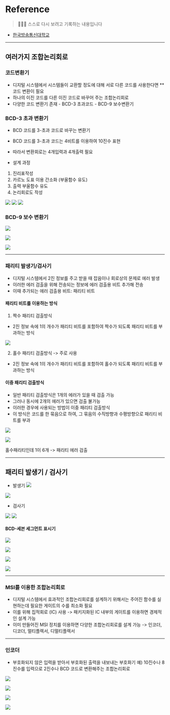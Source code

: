 # Reference
> 🙇🏻‍♂️ 스스로 다시 보려고 기록하는 내용입니다

- [한국방송통신대학교](https://www.knou.ac.kr/knou/index.do?epTicket=ST-916435-Gtok0rF7k3emwse1uu6koP06Mqt6Qcxwlau-13)

---

## 여러가지 조합논리회로

### 코드변환기

- 디지털 시스템에서 시스템들이 교환할 정도에 대해 서로 다른 코드를 사용한다면 ** 코드 변환이 필요
- 하나의 이진 코드를 다른 이진 코드로 바꾸어 주는 조합논리회로
- 다양한 코드 변환기 존재
		- BCD-3 초과코드
		- BCD-9 보수변환기

### BCD-3 초과 변환기

- BCD 코드를 3-초과 코드로 바꾸는 변환기
- BCD 코드를 3-초과 코드는 4비트를 이용하여 10진수 표현
- 따라서 변환회로는 4개입력과 4개출력 필요

- 설계 과정
1. 진리표작성
2. 카르노 도표 이용 간소화 (부울함수 유도)
3. 출력 부울함수 유도
4. 논리회로도 작성

![](https://velog.velcdn.com/images/urtimeislimited/post/1b70bdd5-b620-4d8a-a9e4-f6e00d1d425f/image.png)
![](https://velog.velcdn.com/images/urtimeislimited/post/ce990e39-18fa-4ae0-8d55-18151fa2d5ba/image.png)
![](https://velog.velcdn.com/images/urtimeislimited/post/43ab918d-3f54-41e7-a630-c969279d6544/image.png)



### BCD-9 보수 변환기

![](https://velog.velcdn.com/images/urtimeislimited/post/2a5acb0d-fc4c-4598-a539-8fd226abe6fb/image.png)

![](https://velog.velcdn.com/images/urtimeislimited/post/c3129e69-a997-4a38-8215-8b0ed8c86dbd/image.png)

![](https://velog.velcdn.com/images/urtimeislimited/post/410d8b9a-9465-4bdd-adfc-e2b9415e6301/image.png)

---

### 패리티 발생기/검사기

- 디지털 시스템에서 2진 정보를 주고 받을 때 잡음이나 회로상의 문제로 에러 발생
- 이러한 에러 검출을 위해 전송되는 정보에 에러 검출용 비트 추가해 전송
- 이때 추가되는 에러 검출용 비트: 패리티 비트

#### 패리티 비트를 이용하는 방식

1. 짝수 패리티 검출방식

- 2진 정보 속에 1의 개수가 패리티 비트를 포함하여 짝수가 되도록 패리티 비트를 부과하는 방식

![](https://velog.velcdn.com/images/urtimeislimited/post/943fa560-07dc-4ef6-b550-02e3214f2848/image.png)


2. 홀수 패리티 검출방식 -> 주로 사용

- 2진 정보 속에 1의 개수가 패리티 비트를 포함하여 홀수가 되도록 패리티 비트를 부과하는 방식

#### 이중 패리티 검출방식

- 일반 패리티 검출방식은 1개의 에러가 있을 때 검출 가능
- 그러나 동시에 2개의 에러가 있으면 검출 불가능
- 이러한 경우에 사용되는 방법이 이중 패리티 검출방식
- 이 방식은 코드를 한 묶음으로 하여, 그 묶음의 수직방향과 수평방향으로 패리티 비트를 부과

![](https://velog.velcdn.com/images/urtimeislimited/post/a49479e1-9085-4d3d-87df-823815039e5b/image.png)

![](https://velog.velcdn.com/images/urtimeislimited/post/da68f4ac-d2af-41ae-92c7-4ecdaa104dbd/image.png)




홀수패리티인데 1이 6개 -> 패리티 에러 검출

---

## 패리티 발생기 / 검사기

- 발생기
![](https://velog.velcdn.com/images/urtimeislimited/post/7a1fed67-beba-4980-bb25-8049e30c5b8e/image.png)

![](https://velog.velcdn.com/images/urtimeislimited/post/b591b195-7577-44d6-8cba-5e8c04c35e17/image.png)


- 검사기

![](https://velog.velcdn.com/images/urtimeislimited/post/2aec425b-3892-436a-b0ce-b1a648b582c0/image.png)
![](https://velog.velcdn.com/images/urtimeislimited/post/ae7196ba-d6fe-4d2d-bf75-be65d3e96e31/image.png)


#### BCD-세븐 세그먼트 표시기


![](https://velog.velcdn.com/images/urtimeislimited/post/27853602-5ae9-4f98-9bfd-36c74d997499/image.png)

![](https://velog.velcdn.com/images/urtimeislimited/post/cd89cc67-46c2-4243-851b-d8e4a338c5c1/image.png)

![](https://velog.velcdn.com/images/urtimeislimited/post/c6e9f9f3-56ad-4384-98f4-30a2bd3a0aa7/image.png)

![](https://velog.velcdn.com/images/urtimeislimited/post/091fe50b-a506-4040-abc0-9953068eb0a3/image.png)


---

### MSI를 이용한 조합논리회로

- 디지털 시스템에서 효과적인 조합논리회로를 설계하기 위해서는 주어진 함수를 실현하는데 필요한 게이트의 수를 최소화 필요
- 이를 위해 집적회로 (IC) 사용
-> 패키지화된 IC 내부의 게이트를 이용하면 경제적인 설계 가능
- 이미 만들어진 MSI 정치를 이용하면 다양한 조합논리회로를 설계 가능 -> 인코더, 디코더, 멀티플렉서, 디멀티플렉서

---

### 인코더

- 부호화되지 않은 입력을 받아서 부호화된 출력을 내보내는 부호화기 예) 10진수나 8진수를 입력으로 2진수나 BCD 코드로 변환해주는 조합논리회로

![](https://velog.velcdn.com/images/urtimeislimited/post/cbcd8c54-a619-45cc-9cbf-cffc916d9b2a/image.png)

![](https://velog.velcdn.com/images/urtimeislimited/post/56dd9ce8-50f5-4848-9dd9-7b55ba0e9e30/image.png)

![](https://velog.velcdn.com/images/urtimeislimited/post/794330f5-aa11-4c36-b4c9-98c068ff4783/image.png)

![](https://velog.velcdn.com/images/urtimeislimited/post/b3e204f4-4faf-49ea-89c6-e0b4cec43fea/image.png)
